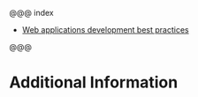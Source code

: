 @@@ index

* [Web applications development best practices](web-applications-standards.md)

@@@

# Additional Information
